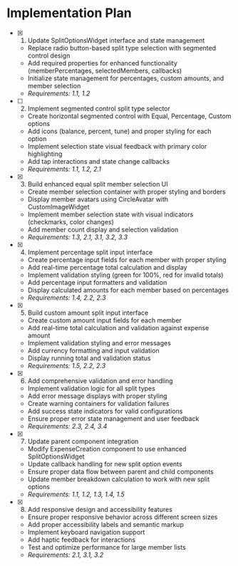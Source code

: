 # Implementation Plan

- [x] 1. Update SplitOptionsWidget interface and state management





  - Replace radio button-based split type selection with segmented control design
  - Add required properties for enhanced functionality (memberPercentages, selectedMembers, callbacks)
  - Initialize state management for percentages, custom amounts, and member selection
  - _Requirements: 1.1, 1.2_


- [ ] 2. Implement segmented control split type selector



  - Create horizontal segmented control with Equal, Percentage, Custom options
  - Add icons (balance, percent, tune) and proper styling for each option
  - Implement selection state visual feedback with primary color highlighting
  - Add tap interactions and state change callbacks
  - _Requirements: 1.1, 1.2, 2.1_

- [x] 3. Build enhanced equal split member selection UI





  - Create member selection container with proper styling and borders
  - Display member avatars using CircleAvatar with CustomImageWidget
  - Implement member selection state with visual indicators (checkmarks, color changes)
  - Add member count display and selection validation
  - _Requirements: 1.3, 2.1, 3.1, 3.2, 3.3_

- [x] 4. Implement percentage split input interface





  - Create percentage input fields for each member with proper styling
  - Add real-time percentage total calculation and display
  - Implement validation styling (green for 100%, red for invalid totals)
  - Add percentage input formatters and validation
  - Display calculated amounts for each member based on percentages
  - _Requirements: 1.4, 2.2, 2.3_

- [x] 5. Build custom amount split input interface





  - Create custom amount input fields for each member
  - Add real-time total calculation and validation against expense amount
  - Implement validation styling and error messages
  - Add currency formatting and input validation
  - Display running total and validation status
  - _Requirements: 1.5, 2.2, 2.3_

- [x] 6. Add comprehensive validation and error handling





  - Implement validation logic for all split types
  - Add error message displays with proper styling
  - Create warning containers for validation failures
  - Add success state indicators for valid configurations
  - Ensure proper error state management and user feedback
  - _Requirements: 2.3, 2.4, 3.4_


- [x] 7. Update parent component integration




  - Modify ExpenseCreation component to use enhanced SplitOptionsWidget
  - Update callback handling for new split option events
  - Ensure proper data flow between parent and child components
  - Update member breakdown calculation to work with new split options
  - _Requirements: 1.1, 1.2, 1.3, 1.4, 1.5_


- [x] 8. Add responsive design and accessibility features




  - Ensure proper responsive behavior across different screen sizes
  - Add proper accessibility labels and semantic markup
  - Implement keyboard navigation support
  - Add haptic feedback for interactions
  - Test and optimize performance for large member lists
  - _Requirements: 2.1, 3.1, 3.2_